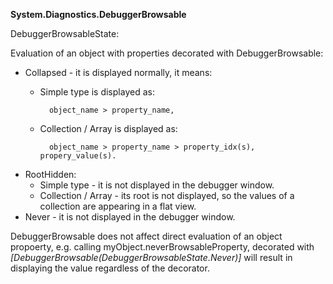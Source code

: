 __System.Diagnostics.DebuggerBrowsable__

DebuggerBrowsableState:

Evaluation of an object with properties decorated with DebuggerBrowsable:
 - Collapsed - it is displayed normally, it means:
    - Simple type is displayed as:

            object_name > property_name,
    
    - Collection / Array is displayed as:

            object_name > property_name > property_idx(s), propery_value(s).
 - RootHidden:
    - Simple type - it is not displayed in the debugger window.
    - Collection / Array - its root is not displayed, so the values of a collection are appearing in a flat view.
 - Never - it is not displayed in the debugger window.

DebuggerBrowsable does not affect direct evaluation of an object propoerty, e.g. calling myObject.neverBrowsableProperty, decorated with *[DebuggerBrowsable(DebuggerBrowsableState.Never)]* will result in displaying the value regardless of the decorator.